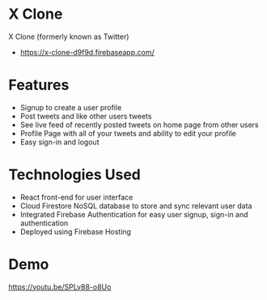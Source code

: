 # X Clone
X Clone (formerly known as Twitter) 
- https://x-clone-d9f9d.firebaseapp.com/

# Features
- Signup to create a user profile
- Post tweets and like other users tweets
- See live feed of recently posted tweets on home page from other users
- Profile Page with all of your tweets and ability to edit your profile
- Easy sign-in and logout

# Technologies Used
- React front-end for user interface
- Cloud Firestore NoSQL database to store and sync relevant user data
- Integrated Firebase Authentication for easy user signup, sign-in and authentication
- Deployed using Firebase Hosting

# Demo
https://youtu.be/SPLv88-o8Uo

